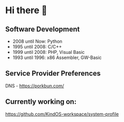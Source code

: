 # Hi there 👋

## Software Development
- 2008 until Now: Python
- 1995 until 2008: C/C++
- 1999 until 2008: PHP, Visual Basic
- 1993 until 1996: x86 Assembler, GW-Basic
 
## Service Provider Preferences
DNS - https://porkbun.com/

## Currently working on:
https://github.com/KindOS-workspace/system-profile

